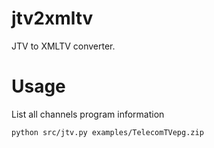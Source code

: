 # jtv2xmltv

JTV to XMLTV converter.

# Usage

List all channels program information

```
python src/jtv.py examples/TelecomTVepg.zip
```
